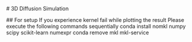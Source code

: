 # 3D Diffusion Simulation 

## For setup 
If you experience kernel fail while plotting the result 
Please execute the following commands sequentially
conda install nomkl numpy scipy scikit-learn numexpr
conda remove mkl mkl-service